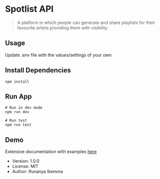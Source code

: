 # Spotlist API

> A platform in which people can generate and share playlists for their favourite artists providing them with visibility

## Usage

Update .env file with the values/settings of your own

## Install Dependencies

```
npm install
```

## Run App

```
# Run in dev mode
npm run dev

# Run test
npm run test
```

## Demo

Extensive documentation with examples [here](https://documenter.getpostman.com/view/8136873/UV5ahGSU)

- Version: 1.0.0
- License: MIT
- Author: Ifunanya Ikemma
